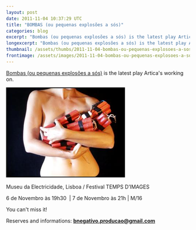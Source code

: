 ```yaml
---
layout: post
date: 2011-11-04 10:37:29 UTC
title: "BOMBAS (ou pequenas explosões a sós)"
categories: blog
excerpt: "Bombas (ou pequenas explosões a sós) is the latest play Artica\'s working on."
longexcerpt: "Bombas (ou pequenas explosões a sós) is the latest play Artica\'s working on.Museu da Electricidade, Lisboa / Festival TEMPS D’IMAGES"
thumbnail: /assets/thumbs/2011-11-04-bombas-ou-pequenas-explosoes-a-sos-1.jpg
frontimage: /assets/images/2011-11-04-bombas-ou-pequenas-explosoes-a-sos-1.jpg
---
```


<a href="http://bnegativoassociacaocultural.blogspot.com/">Bombas (ou pequenas explosões a sós)</a> is the latest play Artica's working on.

<a href="/assets/images/2011-11-04-bombas-ou-pequenas-explosoes-a-sos-1.jpg">![](/assets/images/2011-11-04-bombas-ou-pequenas-explosoes-a-sos-1.jpg)</a>

Museu da Electricidade, Lisboa / Festival TEMPS D’IMAGES

6 de Novembro às 19h30  | 7 de Novembro às 21h | M/16

You can't miss it!

Reserves and informations: <strong> </strong><strong><a href="mailto:bnegativo.producao@gmail.com" target="_blank">bnegativo.producao@gmail.com</a></strong>
